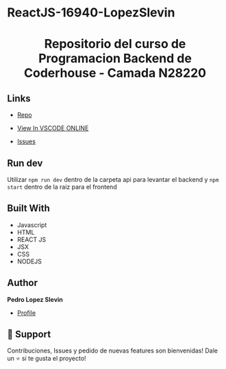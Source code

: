 # ReactJS-16940-LopezSlevin


<h1 align="center">Repositorio del curso de Programacion Backend de Coderhouse - Camada N28220</h1>

## Links

- [Repo]( https://github.com/pedroslev/pb-28220 "<project-name> Repo")

- [View In VSCODE ONLINE]( https://github1s.com/pedroslev/pb-28220 "<project-name> View In VSCODE ONLINE")

- [Issues](https://github.com/pedroslev/pb-28220/issues "Issues Page")

## Run dev

Utilizar `npm run dev` dentro de la carpeta api para levantar el backend y `npm start` dentro de la raiz para el frontend


## Built With

- Javascript
- HTML
- REACT JS
- JSX
- CSS
- NODEJS

## Author

**Pedro Lopez Slevin**

- [Profile](https://github.com/pedroslev "Pedro Lopez Slevin")

## 🤝 Support

Contribuciones, Issues y pedido de nuevas features son bienvenidas!
Dale un ⭐ si te gusta el proyecto!

